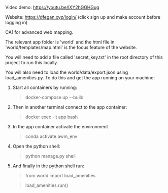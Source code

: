 Video demo: https://youtu.be/lXY2hGGHGug

Website: https://dfegan.xyz/login/ (click sign up and make account before logging in)


CA1 for advanced web mapping.

The relevant app folder is 'world' and the html file in 'world/templates/map.html' is the focus feature of the website.

You will need to add a file called 'secret_key.txt' in the root directory of this project to run this locally.

You will also need to load the world/data/export.json using load_amenities.py. To do this and get the app running on your machine:

1. Start all containers by running:
   > docker-compose up --build
   
2. Then in another terminal connect to the app container:
   > docker exec -it app bash

3. In the app container activate the environment
   > conda activate awm_env

4. Open the python shell:
   > python manage.py shell

5. And finally in the python shell run:
   > from world import load_amenities
   
   > load_amenities.run()
